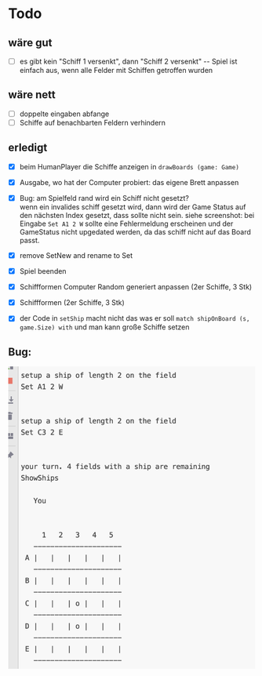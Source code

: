 # Todo

## wäre gut
- [ ] es gibt kein "Schiff 1 versenkt", dann "Schiff 2 versenkt" -- Spiel ist einfach aus, wenn  alle Felder mit Schiffen getroffen wurden

## wäre nett
- [ ] doppelte eingaben abfange
- [ ] Schiffe auf benachbarten Feldern verhindern

## erledigt
- [x] beim HumanPlayer die Schiffe anzeigen in ```drawBoards (game: Game) ```
- [x] Ausgabe, wo hat der Computer probiert: das eigene Brett anpassen
- [x] Bug: am Spielfeld rand wird ein Schiff nicht gesetzt?\
    wenn ein invalides schiff gesetzt wird, dann wird der Game Status auf den nächsten Index gesetzt, dass sollte nicht
    sein. siehe screenshot: bei Eingabe ```Set A1 2 W``` sollte eine Fehlermeldung erscheinen und der GameStatus nicht upgedated werden, da das schiff nicht auf das Board passt.

- [x] remove SetNew and rename to Set
- [x] Spiel beenden
- [x] Schiffformen  Computer Random generiert anpassen (2er Schiffe, 3 Stk)
- [x] Schiffformen (2er Schiffe, 3 Stk)
- [x] der Code in ```setShip``` macht nicht das was er soll ```match shipOnBoard (s, game.Size) with``` und man kann große Schiffe setzen

## Bug:

![alt text](bug.png)

